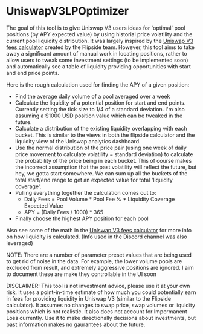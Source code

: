 # UniswapV3LPOptimizer

The goal of this tool is to give Uniswap V3 users ideas for 'optimal' pool positions (by APY expected value) by using historial price volatility and the current pool liquidity distribution. It was largely inspired by the [Uniswap V3 fees calculator](https://uniswapv3.flipsidecrypto.com/) created by the Flipside team. However, this tool aims to take away a significant amount of manual work in locating positions, rather to allow users to tweak some investment settings (to be implemented soon) and automatically see a table of liquidity providing opportunities with start and end price points.

Here is the rough calculation used for finding the APY of a given position:

- Find the average daily volume of a pool averaged over a week
- Calculate the liquidity of a potential position for start and end points. Currently setting the tick size to 1/4 of a standard deviation. I'm also assuming a $1000 USD position value which can be tweaked in the future.
- Calculate a distribution of the existing liquidity overlapping with each bucket. This is similar to the views in both the flipside calculator and the liquidity view of the Uniswap analytics dashboard.
- Use the normal distribution of the price pair (using one week of daily price movement to calculate volatility = standard deviation) to calculate the probability of the price being in each bucket. This of course makes the incorrect assumption that the past volatility will reflect the future, but hey, we gotta start somewhere. We can sum up all the buckets of the total start/end range to get an expected value for total 'liquidity coverage'.
- Pulling everything together the calculation comes out to:
  - Daily Fees = Pool Volume * Pool Fee % * Liquidity Coverage Expected Value
  - APY = (Daily Fees / 1000) * 365
- Finally choose the highest APY position for each pool

Also see some of the math in the [Uniswap V3 fees calculator](https://uniswapv3.flipsidecrypto.com/) for more info on how liquidity is calculated. (Info used in the Discord channel was also leveraged)

NOTE: There are a number of parameter preset values that are being used to get rid of noise in the data. For example, the lower volume pools are excluded from result, and extremely aggressive positions are ignored. I aim to document these are make they controllable in the UI soon

DISCLAIMER:
This tool is not investment advice, please use it at your own risk. It uses a point-in-time estimate of how much you could potentially earn in fees for providing liquidity in Uniswap V3 (similar to the Flipside calculator). It assumes no changes to swap price, swap volumes or liquidity positions which is not realistic. It also does not account for Impermanent Loss currently. Use it to make directionally decisions about investments, but past information makes no gaurantees about the future.